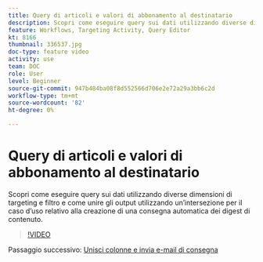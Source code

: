 ```yaml
---
title: Query di articoli e valori di abbonamento al destinatario
description: Scopri come eseguire query sui dati utilizzando diverse dimensioni di targeting e filtro e come unire gli output utilizzando un’intersezione per il caso d’uso relativo alla creazione di una consegna automatica dei digest di contenuto.
feature: Workflows, Targeting Activity, Query Editor
kt: 8166
thumbnail: 336537.jpg
doc-type: feature video
activity: use
team: DOC
role: User
level: Beginner
source-git-commit: 947b484ba08f8d552566d706e2e72a29a3bb6c2d
workflow-type: tm+mt
source-wordcount: '82'
ht-degree: 0%

---
```



# Query di articoli e valori di abbonamento al destinatario

Scopri come eseguire query sui dati utilizzando diverse dimensioni di targeting e filtro e come unire gli output utilizzando un’intersezione per il caso d’uso relativo alla creazione di una consegna automatica dei digest di contenuto.

>[!VIDEO](https://video.tv.adobe.com/v/336537?quality=12)

Passaggio successivo: [Unisci colonne e invia e-mail di consegna](/help/tutorial-use-soap-apis/join-columns-and-send-automated-email-delivery.md)
